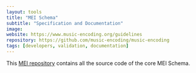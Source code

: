 ```yaml
---
layout: tools
title: "MEI Schema"
subtitle: "Specification and Documentation"
image:
website: https://www.music-encoding.org/guidelines
repository: https://github.com/music-encoding/music-encoding
tags: [developers, validation, documentation]
---
```


This [MEI repository](https://github.com/music-encoding/music-encoding) contains all the source code of the core MEI Schema.


